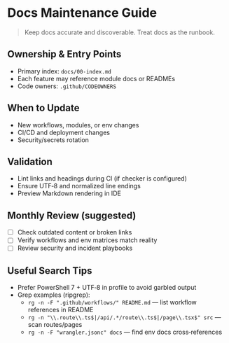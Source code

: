 # Docs Maintenance Guide

> Keep docs accurate and discoverable. Treat docs as the runbook.

## Ownership & Entry Points
- Primary index: `docs/00-index.md`
- Each feature may reference module docs or READMEs
- Code owners: `.github/CODEOWNERS`

## When to Update
- New workflows, modules, or env changes
- CI/CD and deployment changes
- Security/secrets rotation

## Validation
- Lint links and headings during CI (if checker is configured)
- Ensure UTF‑8 and normalized line endings
- Preview Markdown rendering in IDE

## Monthly Review (suggested)
- [ ] Check outdated content or broken links
- [ ] Verify workflows and env matrices match reality
- [ ] Review security and incident playbooks

## Useful Search Tips
- Prefer PowerShell 7 + UTF‑8 in profile to avoid garbled output
- Grep examples (ripgrep):
  - `rg -n -F ".github/workflows/" README.md` — list workflow references in README
  - `rg -n "\\.route\\.ts$|/api/.*/route\\.ts$|/page\\.tsx$" src` — scan routes/pages
  - `rg -n -F "wrangler.jsonc" docs` — find env docs cross‑references
